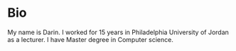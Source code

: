 # Bio

My name is Darin. I worked for 15 years in Philadelphia University of Jordan as
a lecturer. I have Master degree in Computer science.
